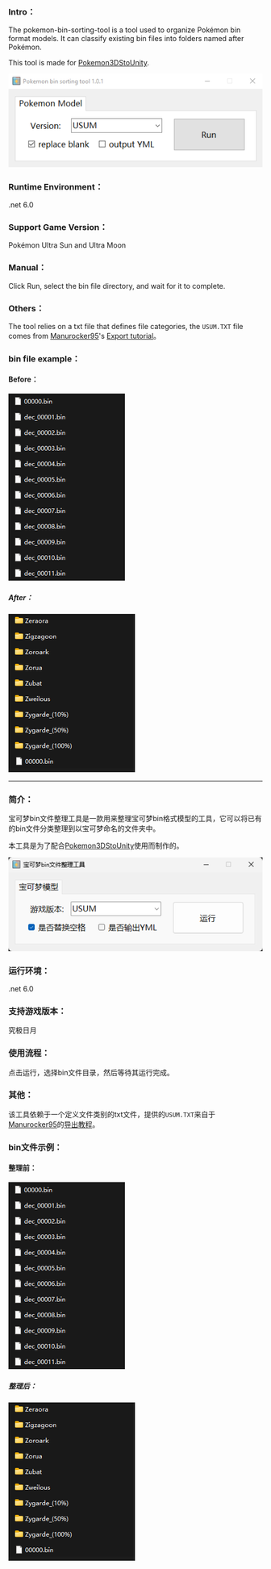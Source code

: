 ### Intro：

The pokemon-bin-sorting-tool is a tool used to organize Pokémon bin format models. It can classify existing bin files into folders named after Pokémon.

This tool is made for [Pokemon3DStoUnity](https://github.com/opeious/Pokemon3DStoUnity).

![Snipaste_2023-10-21_02-32-28](assests/Snipaste_2023-10-21_14-21-59.png)



### Runtime Environment：

.net 6.0



### Support Game Version：

Pokémon Ultra Sun and Ultra Moon



### Manual：

Click Run, select the bin file directory, and wait for it to complete.



### Others：

The tool relies on a txt file that defines file categories, the `USUM.TXT` file comes from [Manurocker95](https://youtu.be/flt25aTOJ08)'s [Export tutorial](https://gbatemp.net/threads/export-your-pokemon-animated-models-from-3ds-to-unity-engine-3d.532962/)。



### bin file example：

#### Before：

![Snipaste_2023-10-21_02-29-39](assests/Snipaste_2023-10-21_02-29-39.png)



##### After：

![Snipaste_2023-10-21_02-32-00](assests/Snipaste_2023-10-21_02-32-00.png)



-----------------------------------------------------------------------------------------------------------------------------------

### 简介：

宝可梦bin文件整理工具是一款用来整理宝可梦bin格式模型的工具，它可以将已有的bin文件分类整理到以宝可梦命名的文件夹中。

本工具是为了配合[Pokemon3DStoUnity](https://github.com/opeious/Pokemon3DStoUnity)使用而制作的。

![Snipaste_2023-10-21_02-32-28](assests/Snipaste_2023-10-21_02-32-28.png)



### 运行环境：

.net 6.0



### 支持游戏版本：

究极日月



### 使用流程：

点击运行，选择bin文件目录，然后等待其运行完成。



### 其他：

该工具依赖于一个定义文件类别的txt文件，提供的`USUM.TXT`来自于[Manurocker95](https://youtu.be/flt25aTOJ08)的[导出教程](https://gbatemp.net/threads/export-your-pokemon-animated-models-from-3ds-to-unity-engine-3d.532962/)。



### bin文件示例：

#### 整理前：

![Snipaste_2023-10-21_02-29-39](assests/Snipaste_2023-10-21_02-29-39.png)



##### 整理后：

![Snipaste_2023-10-21_02-32-00](assests/Snipaste_2023-10-21_02-32-00.png)